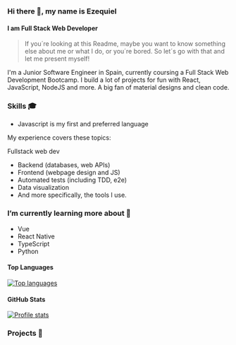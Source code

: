### Hi there 👋, my name is Ezequiel
#### I am Full Stack Web Developer

>If you´re looking at this Readme, maybe you want to know something else about me or what I do, or you´re bored. So let´s go with that and let me present myself!

I'm a Junior Software Engineer in Spain, currently coursing a Full Stack Web Development Bootcamp. I build a lot of projects for fun with React, JavaScript, NodeJS and more. A big fan of material designs and clean code.

### Skills 🎓

- Javascript is my first and preferred language

My experience covers these topics:

Fullstack web dev
- Backend (databases, web APIs)
- Frontend (webpage design and JS)
- Automated tests (including TDD, e2e)
- Data visualization
- And more specifically, the tools I use.

### I’m currently learning more about 🌱

- Vue
- React Native
- TypeScript
- Python

#### Top Languages 

<a href="https://github.com/IchikonWD">
<img src="https://github-readme-stats.vercel.app/api/top-langs/?username=IchikonWD&title_color=ffffff&text_color=c9cacc&icon_color=2bbc8a&bg_color=1d1f21"
    title="Top languages" alt="Top languages" /></a>
    
#### GitHub Stats

<a href="https://github.com/IchikonWD">
<img src="https://github-readme-stats.vercel.app/api?username=IchikonWD&show_icons=true&title_color=ffffff&text_color=c9cacc&icon_color=2bbc8a&bg_color=1d1f21"
    title="Profile stats" alt="Profile stats" /></a>

### Projects 💼
